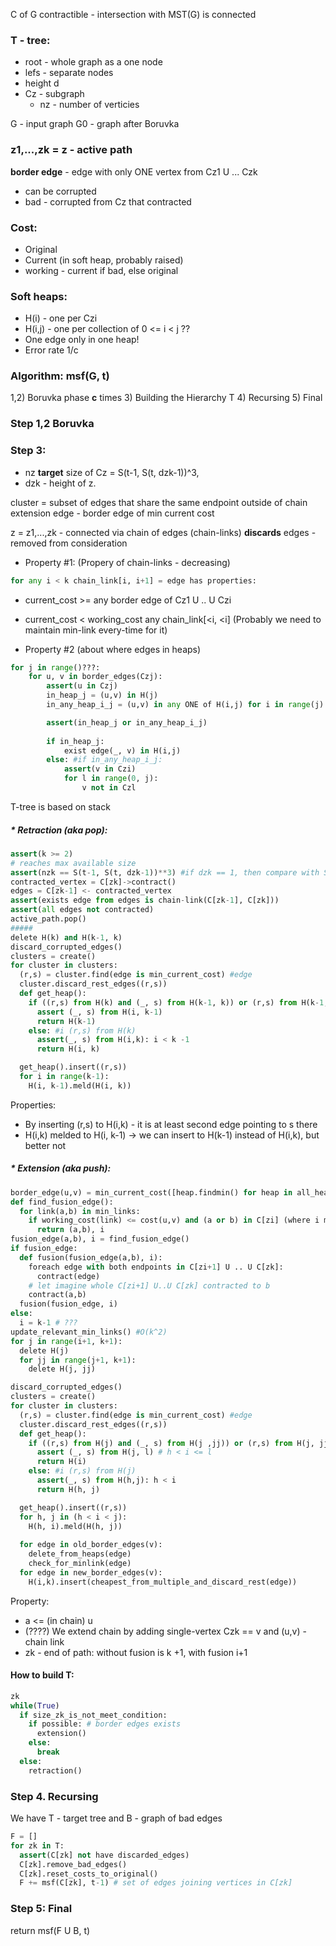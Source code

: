 C of G contractible - intersection with MST(G) is connected

### T - tree:
* root - whole graph as a one node
* lefs - separate nodes
* height d
* Cz - subgraph
  * nz - number of verticies

G - input graph
G0 - graph after Boruvka

### z1,...,zk = z - active path

**border edge** - edge with only ONE vertex from Cz1 U ... Czk
* can be corrupted
* bad - corrupted from Cz that contracted

### Cost:
* Original
* Current (in soft heap, probably raised)
* working - current if bad, else original

### Soft heaps:
* H(i) - one per Czi
* H(i,j) - one per collection of 0 <= i < j ??
* One edge only in one heap!
* Error rate 1/c

### Algorithm: msf(G, t)
1,2) Boruvka phase __c__ times
3) Building the Hierarchy T
4) Recursing 
5) Final
### Step 1,2 Boruvka


### Step 3:
* nz **target** size of Cz = S(t-1, S(t, dzk-1))^3, 
* dzk - height of z.

cluster = subset of edges that share the same endpoint outside of chain
extension edge - border edge of min current cost

z = z1,...,zk - connected via chain of edges  (chain-links)
__discards__ edges  - removed from consideration

* Property #1: (Propery of chain-links - decreasing)
```python 
for any i < k chain_link[i, i+1] = edge has properties:
```
  * current_cost >= any border edge of Cz1 U .. U Czi
  * current_cost < working_cost any chain_link[<i, <i] (Probably we need to maintain min-link every-time for it)
    
* Property #2 (about where edges in heaps)
``` python
for j in range()???:
    for u, v in border_edges(Czj):
        assert(u in Czj)
        in_heap_j = (u,v) in H(j)
        in_any_heap_i_j = (u,v) in any ONE of H(i,j) for i in range(j)

        assert(in_heap_j or in_any_heap_i_j)
        
        if in_heap_j:
            exist edge(_, v) in H(i,j)
        else: #if in_any_heap_i_j:
            assert(v in Czi)
            for l in range(0, j):
                v not in Czl

```

T-tree is based on stack
##### * Retraction (aka pop):
  ```python
  assert(k >= 2)
  # reaches max available size
  assert(nzk == S(t-1, S(t, dzk-1))**3) #if dzk == 1, then compare with S(t,1)**3 = 8
  contracted_vertex = C[zk]->contract()
  edges = C[zk-1] <- contracted_vertex
  assert(exists edge from edges is chain-link(C[zk-1], C[zk]))
  assert(all edges not contracted)
  active_path.pop()
  #####
  delete H(k) and H(k-1, k)
  discard_corrupted_edges()
  clusters = create()
  for cluster in clusters:
    (r,s) = cluster.find(edge is min_current_cost) #edge
    cluster.discard_rest_edges((r,s))
    def get_heap():
      if ((r,s) from H(k) and (_, s) from H(k-1, k)) or (r,s) from H(k-1, k):
        assert (_, s) from H(i, k-1)
        return H(k-1)
      else: #i (r,s) from H(k)
        assert(_, s) from H(i,k): i < k -1
        return H(i, k)

    get_heap().insert((r,s))
    for i in range(k-1):
      H(i, k-1).meld(H(i, k))
  ```
  Properties:
  * By inserting (r,s) to H(i,k) - it is at least second edge pointing to s there
  * H(i,k) melded to H(i, k-1) -> we can insert to H(k-1) instead of H(i,k), but better not
##### * Extension (aka push):
  ```python
  border_edge(u,v) = min_current_cost([heap.findmin() for heap in all_heaps]) # extension edge
  def find_fusion_edge():
    for link(a,b) in min_links:
      if working_cost(link) <= cost(u,v) and (a or b) in C[zi] (where i minimal index):
        return (a,b), i
  fusion_edge(a,b), i = find_fusion_edge()
  if fusion_edge:
    def fusion(fusion_edge(a,b), i):
      foreach edge with both endpoints in C[zi+1] U .. U C[zk]:
        contract(edge)
      # let imagine whole C[zi+1] U..U C[zk] contracted to b
      contract(a,b)
    fusion(fusion_edge, i)
  else:
    i = k-1 # ???
  update_relevant_min_links() #O(k^2)
  for j in range(i+1, k+1):
    delete H(j)
    for jj in range(j+1, k+1):
      delete H(j, jj)

  discard_corrupted_edges()
  clusters = create()
  for cluster in clusters:
    (r,s) = cluster.find(edge is min_current_cost) #edge
    cluster.discard_rest_edges((r,s))
    def get_heap():
      if ((r,s) from H(j) and (_, s) from H(j ,jj)) or (r,s) from H(j, jj):
        assert (_, s) from H(j, l) # h < i <= l
        return H(i)
      else: #i (r,s) from H(j)
        assert(_, s) from H(h,j): h < i
        return H(h, j)

    get_heap().insert((r,s))
    for h, j in (h < i < j):
      H(h, i).meld(H(h, j))
    
    for edge in old_border_edges(v):
      delete_from_heaps(edge)
      check_for_minlink(edge)
    for edge in new_border_edges(v):
      H(i,k).insert(cheapest_from_multiple_and_discard_rest(edge))
  ```
  Property:
  * a <= (in chain) u
  * (????) We extend chain by adding single-vertex Czk == v and (u,v) - chain link
  * zk - end of path: without fusion is k +1, with fusion i+1


#### How to build T:
```python
zk
while(True)
  if size_zk_is_not_meet_condition:
    if possible: # border edges exists
      extension()
    else:
      break
  else:
    retraction()
```
### Step 4. Recursing
We have T - target tree and B - graph of bad edges
```python
F = []
for zk in T:
  assert(C[zk] not have discarded_edges)
  C[zk].remove_bad_edges()
  C[zk].reset_costs_to_original()
  F += msf(C[zk], t-1) # set of edges joining vertices in C[zk]
```
### Step 5: Final
return msf(F U B, t)